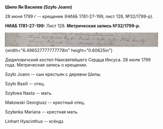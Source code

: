 **Шило Ян Василев (Szyło Joann)**

28 июня 1799 г -- крещение (НИАБ 1781-27-199, лист 128, №32/1799-р).

**НИАБ 1781-27-199:** Лист 128. **Метрическая запись №32/1799-р.**

![](./media/352535725975b807df4e0640ea87265babf144c8.png){width="6.496527777777778in"
height="0.60625in"}

Дедиловичский костел Наисвятейшего Сердца Иисуса. 28 июля 1799 года.
Метрическая запись о крещении.

Szyło Joann -- сын крестьян с деревни Шилы.

Szyło Basili -- отец.

Szyłowa Nasta -- мать.

Makowski Georgiusz -- крестный отец.

Szyłanka Mariana -- крестная мать.

Linhart Hyacinthus -- ксёндз.
